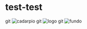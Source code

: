 # test-test
git ![cadarpio](https://user-images.githubusercontent.com/112194107/187046655-4a59ef27-1fe7-4688-8348-5ceb7e4d4fe0.png)
git ![logo](https://user-images.githubusercontent.com/112194107/187046904-c6cffcad-fd22-45f8-96b7-cecb27479db3.jpg)
git ![fundo](https://user-images.githubusercontent.com/112194107/187047826-bb6d7635-e044-468c-9a73-94597ff1798f.jpg)

